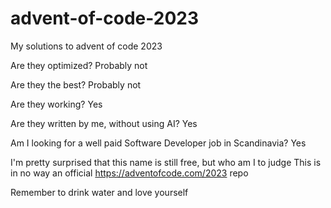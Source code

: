 # advent-of-code-2023
My solutions to advent of code 2023


Are they optimized? Probably not

Are they the best? Probably not

Are they working? Yes

Are they written by me, without using AI? Yes

Am I looking for a well paid Software Developer job in Scandinavia? Yes


I'm pretty surprised that this name is still free, but who am I to judge
This is in no way an official https://adventofcode.com/2023 repo

Remember to drink water and love yourself
